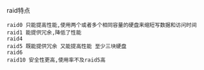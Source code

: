 raid特点

    raid0 只能提高性能,使用两个或者多个相同容量的硬盘来缩短写数据和访问时间
    raid1 能提供冗余,降低了性能
    raid4
    raid5 既能提供冗余 又能提高性能 至少三块硬盘
    raid6
    raid10 安全性更高,使用率不及raid5高
 